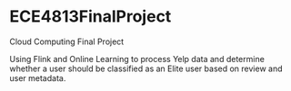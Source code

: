 # ECE4813FinalProject
Cloud Computing Final Project

Using Flink and Online Learning to process Yelp data and determine whether a user should be classified as an Elite user based on review and user metadata.
